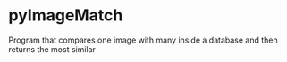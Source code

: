 # pyImageMatch
Program that compares one image with many inside a database and then returns the most similar
